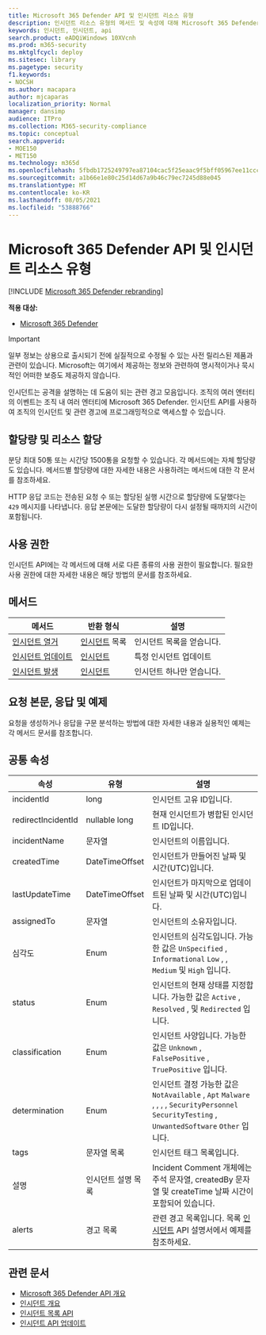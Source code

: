 ```yaml
---
title: Microsoft 365 Defender API 및 인시던트 리소스 유형
description: 인시던트 리소스 유형의 메서드 및 속성에 대해 Microsoft 365 Defender
keywords: 인시던트, 인시던트, api
search.product: eADQiWindows 10XVcnh
ms.prod: m365-security
ms.mktglfcycl: deploy
ms.sitesec: library
ms.pagetype: security
f1.keywords:
- NOCSH
ms.author: macapara
author: mjcaparas
localization_priority: Normal
manager: dansimp
audience: ITPro
ms.collection: M365-security-compliance
ms.topic: conceptual
search.appverid:
- MOE150
- MET150
ms.technology: m365d
ms.openlocfilehash: 5fbdb1725249797ea87104cac5f25eaac9f5bff05967ee11cccb7ae14c349d55
ms.sourcegitcommit: a1b66e1e80c25d14d67a9b46c79ec7245d88e045
ms.translationtype: MT
ms.contentlocale: ko-KR
ms.lasthandoff: 08/05/2021
ms.locfileid: "53888766"
---
```

# <a name="microsoft-365-defender-incidents-api-and-the-incidents-resource-type"></a>Microsoft 365 Defender API 및 인시던트 리소스 유형

[!INCLUDE [Microsoft 365 Defender rebranding](../includes/microsoft-defender.md)]

**적용 대상:**

- [Microsoft 365 Defender](https://go.microsoft.com/fwlink/?linkid=2118804)

> [!IMPORTANT]
> 일부 정보는 상용으로 출시되기 전에 실질적으로 수정될 수 있는 사전 릴리스된 제품과 관련이 있습니다. Microsoft는 여기에서 제공하는 정보와 관련하여 명시적이거나 묵시적인 어떠한 보증도 제공하지 않습니다.

인시던트는 공격을 설명하는 데 도움이 되는 관련 경고 모음입니다. [](incidents-overview.md) 조직의 여러 엔터티의 이벤트는 조직 내 여러 엔터티에 Microsoft 365 Defender. 인시던트 API를 사용하여 조직의 인시던트 및 관련 경고에 프로그래밍적으로 액세스할 수 있습니다.

## <a name="quotas-and-resource-allocation"></a>할당량 및 리소스 할당

분당 최대 50통 또는 시간당 1500통을 요청할 수 있습니다. 각 메서드에는 자체 할당량도 있습니다. 메서드별 할당량에 대한 자세한 내용은 사용하려는 메서드에 대한 각 문서를 참조하세요.

HTTP 응답 코드는 전송된 요청 수 또는 할당된 실행 시간으로 할당량에 도달했다는 `429` 메시지를 나타냅니다. 응답 본문에는 도달한 할당량이 다시 설정될 때까지의 시간이 포함됩니다.

## <a name="permissions"></a>사용 권한

인시던트 API에는 각 메서드에 대해 서로 다른 종류의 사용 권한이 필요합니다. 필요한 사용 권한에 대한 자세한 내용은 해당 방법의 문서를 참조하세요.

## <a name="methods"></a>메서드

메서드 | 반환 형식 | 설명
-|-|-
[인시던트 열거](api-list-incidents.md) | [인시던트](api-incident.md) 목록 | 인시던트 목록을 얻습니다.
[인시던트 업데이트](api-update-incidents.md) | [인시던트](api-incident.md) | 특정 인시던트 업데이트
[인시던트 발생](api-get-incident.md) | [인시던트](api-incident.md) | 인시던트 하나만 얻습니다.

## <a name="request-body-response-and-examples"></a>요청 본문, 응답 및 예제

요청을 생성하거나 응답을 구문 분석하는 방법에 대한 자세한 내용과 실용적인 예제는 각 메서드 문서를 참조합니다.

## <a name="common-properties"></a>공통 속성

속성 | 유형 | 설명
-|-|-
incidentId | long | 인시던트 고유 ID입니다.
redirectIncidentId | nullable long | 현재 인시던트가 병합된 인시던트 ID입니다.
incidentName | 문자열 | 인시던트의 이름입니다.
createdTime | DateTimeOffset | 인시던트가 만들어진 날짜 및 시간(UTC)입니다.
lastUpdateTime | DateTimeOffset | 인시던트가 마지막으로 업데이트된 날짜 및 시간(UTC)입니다.
assignedTo | 문자열 | 인시던트의 소유자입니다.
심각도 | Enum | 인시던트의 심각도입니다. 가능한 값은 ```UnSpecified``` , ```Informational``` ```Low``` , , ```Medium``` 및 ```High``` 입니다.
status | Enum | 인시던트의 현재 상태를 지정합니다. 가능한 값은 ```Active``` , ```Resolved``` , 및 ```Redirected``` 입니다.
classification | Enum | 인시던트 사양입니다. 가능한 값은 ```Unknown``` , ```FalsePositive``` , ```TruePositive``` 입니다.
determination | Enum | 인시던트 결정 가능한 값은 ```NotAvailable``` , ```Apt``` ```Malware``` , , , , ```SecurityPersonnel``` ```SecurityTesting``` , ```UnwantedSoftware``` ```Other``` 입니다.
tags | 문자열 목록 | 인시던트 태그 목록입니다.
설명 | 인시던트 설명 목록 | Incident Comment 개체에는 주석 문자열, createdBy 문자열 및 createTime 날짜 시간이 포함되어 있습니다.
alerts | 경고 목록 | 관련 경고 목록입니다. 목록 [인시던트](api-list-incidents.md) API 설명서에서 예제를 참조하세요.

## <a name="related-articles"></a>관련 문서

- [Microsoft 365 Defender API 개요](api-overview.md)
- [인시던트 개요](incidents-overview.md)
- [인시던트 목록 API](api-list-incidents.md)
- [인시던트 API 업데이트](api-update-incidents.md)

